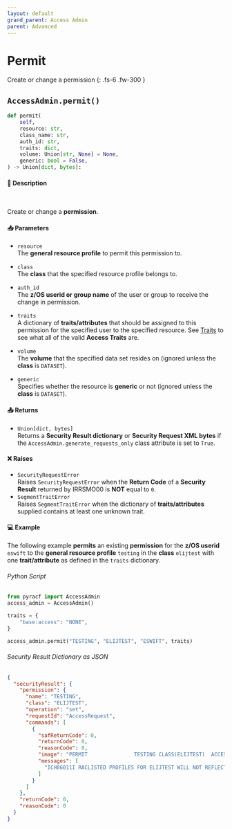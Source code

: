 ```yaml
---
layout: default
grand_parent: Access Admin
parent: Advanced
---
```


# Permit

Create or change a permission
{: .fs-6 .fw-300 }

## `AccessAdmin.permit()`

```python
def permit(
    self,
    resource: str,
    class_name: str,
    auth_id: str,
    traits: dict,
    volume: Union[str, None] = None,
    generic: bool = False,
) -> Union[dict, bytes]:
```

#### 📄 Description

&nbsp;

Create or change a **permission**.

#### 📥 Parameters
* `resource`<br>
  The **general resource profile** to permit this permission to.
* `class`<br>
  The **class** that the specified resource profile belongs to.
* `auth_id`<br>
  The **z/OS userid or group name** of the user or group to receive the change in permission.

* `traits`<br>
  A dictionary of **traits/attributes** that should be assigned to this permission for the specified user to the specified resource. See [Traits](../segments_traits_operators#traits) to see what all of the valid **Access Traits** are.

* `volume`<br>
  The **volume** that the specified data set resides on (ignored unless the **class** is `DATASET`).
* `generic`<br>
  Specifies whether the resource is **generic** or not (ignored unless the **class** is `DATASET`).

#### 📤 Returns
* `Union[dict, bytes]`<br>
  Returns a **Security Result dictionary** or **Security Request XML bytes** if the `AccessAdmin.generate_requests_only` class attribute is set to `True`.

#### ❌ Raises
* `SecurityRequestError`<br>
  Raises `SecurityRequestError` when the **Return Code** of a **Security Result** returned by IRRSMO00 is **NOT** equal to `0`.
* `SegmentTraitError`<br>
  Raises `SegmentTraitError` when the dictionary of **traits/attributes** supplied contains at least one unknown trait.

#### 💻 Example

The following example **permits** an existing **permission** for the **z/OS userid** `eswift` to the **general resource profile** `testing` in the **class** `elijtest` with one **trait/attribute** as defined in the `traits` dictionary.

###### Python Script
```python
from pyracf import AccessAdmin
access_admin = AccessAdmin()

traits = {
    "base:access": "NONE",
}

access_admin.permit("TESTING", "ELIJTEST", "ESWIFT", traits)
```

###### Security Result Dictionary as JSON
```json
{
  "securityResult": {
    "permission": {
      "name": "TESTING",
      "class": "ELIJTEST",
      "operation": "set",
      "requestId": "AccessRequest",
      "commands": [
        {
          "safReturnCode": 0,
          "returnCode": 0,
          "reasonCode": 0,
          "image": "PERMIT               TESTING CLASS(ELIJTEST)  ACCESS      (NONE) ID          (ESWIFT)",
          "messages": [
            "ICH06011I RACLISTED PROFILES FOR ELIJTEST WILL NOT REFLECT THE UPDATE(S) UNTIL A SETROPTS REFRESH IS ISSUED"
          ]
        }
      ]
    },
    "returnCode": 0,
    "reasonCode": 0
  }
}
```